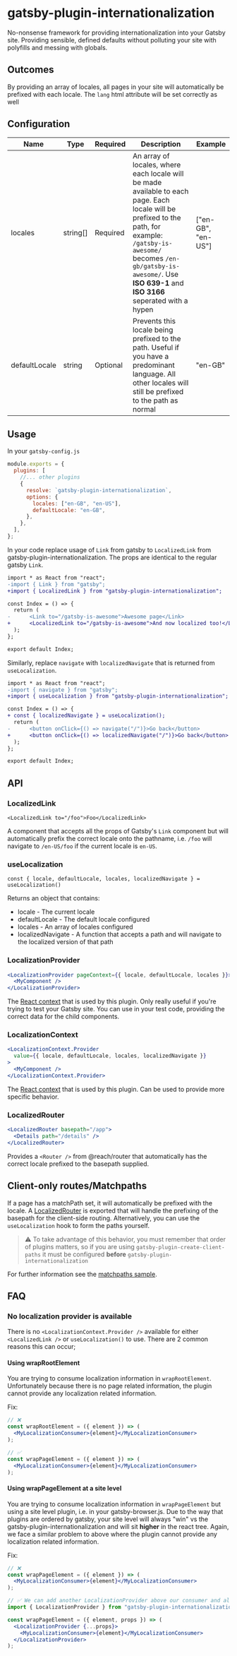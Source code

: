 # gatsby-plugin-internationalization

No-nonsense framework for providing internationalization into your Gatsby site. Providing sensible, defined defaults without polluting your site with polyfills and messing with globals.

## Outcomes

By providing an array of locales, all pages in your site will automatically be prefixed with each locale. The `lang` html attribute will be set correctly as well

## Configuration

| Name          | Type     | Required | Description                                                                                                                                                                                                                                             | Example            |
| ------------- | -------- | -------- | ------------------------------------------------------------------------------------------------------------------------------------------------------------------------------------------------------------------------------------------------------- | ------------------ |
| locales       | string[] | Required | An array of locales, where each locale will be made available to each page. Each locale will be prefixed to the path, for example: `/gatsby-is-awesome/` becomes `/en-gb/gatsby-is-awesome/`. Use **ISO 639-1** and **ISO 3166** seperated with a hypen | ["en-GB", "en-US"] |
| defaultLocale | string   | Optional | Prevents this locale being prefixed to the path. Useful if you have a predominant language. All other locales will still be prefixed to the path as normal                                                                                              | "en-GB"            |

## Usage

In your `gatsby-config.js`

```js
module.exports = {
  plugins: [
    //... other plugins
    {
      resolve: `gatsby-plugin-internationalization`,
      options: {
        locales: ["en-GB", "en-US"],
        defaultLocale: "en-GB",
      },
    },
  ],
};
```

In your code replace usage of `Link` from gatsby to `LocalizedLink` from gatsby-plugin-internationalization. The props are identical to the regular gatsby `Link`.

```diff
import * as React from "react";
-import { Link } from "gatsby";
+import { LocalizedLink } from "gatsby-plugin-internationalization";

const Index = () => {
  return (
-      <Link to="/gatsby-is-awesome">Awesome page</Link>
+      <LocalizedLink to="/gatsby-is-awesome">And now localized too!</LocalizedLink>
  );
};

export default Index;
```

Similarly, replace `navigate` with `localizedNavigate` that is returned from `useLocalization`.

```diff
import * as React from "react";
-import { navigate } from "gatsby";
+import { useLocalization } from "gatsby-plugin-internationalization";

const Index = () => {
+ const { localizedNavigate } = useLocalization();
  return (
-      <button onClick={() => navigate("/")}>Go back</button>
+      <button onClick={() => localizedNavigate("/")}>Go back</button>
  );
};

export default Index;
```

## API

### LocalizedLink

`<LocalizedLink to="/foo">Foo</LocalizedLink>`

A component that accepts all the props of Gatsby's `Link` component but will automatically prefix the correct locale onto the pathname, i.e. `/foo` will navigate to `/en-US/foo` if the current locale is `en-US`.

### useLocalization

`const { locale, defaultLocale, locales, localizedNavigate } = useLocalization()`

Returns an object that contains:

- locale - The current locale
- defaultLocale - The default locale configured
- locales - An array of locales configured
- localizedNavigate - A function that accepts a path and will navigate to the localized version of that path

### LocalizationProvider

```jsx
<LocalizationProvider pageContext={{ locale, defaultLocale, locales }}>
  <MyComponent />
</LocalizationProvider>
```

The [React context](https://reactjs.org/docs/context.html) that is used by this plugin. Only really useful if you're trying to test your Gatsby site. You can use in your test code, providing the correct data for the child components.

### LocalizationContext

```jsx
<LocalizationContext.Provider
  value={{ locale, defaultLocale, locales, localizedNavigate }}
>
  <MyComponent />
</LocalizationContext.Provider>
```

The [React context](https://reactjs.org/docs/context.html) that is used by this plugin. Can be used to provide more specific behavior.

### LocalizedRouter

```jsx
<LocalizedRouter basepath="/app">
  <Details path="/details" />
</LocalizedRouter>
```

Provides a `<Router />` from @reach/router that automatically has the correct locale prefixed to the basepath supplied.

## Client-only routes/Matchpaths

If a page has a matchPath set, it will automatically be prefixed with the locale. A [LocalizedRouter](#LocalizedRouter) is exported that will handle the prefixing of the basepath for the client-side routing. Alternatively, you can use the `useLocalization` hook to form the paths yourself.

> ⚠ To take advantage of this behavior, you must remember that order of plugins matters, so if you are using `gatsby-plugin-create-client-paths` it must be configured **before** `gatsby-plugin-internationalization`

For further information see the [matchpaths sample](https://github.com/herecydev/gatsby-plugin-internationalization/tree/master/samples/matchpaths).

## FAQ

### No localization provider is available

There is no `<LocalizationContext.Provider />` available for either `<LocalizedLink />` or `useLocalization()` to use. There are 2 common reasons this can occur;

#### Using wrapRootElement

You are trying to consume localization information in `wrapRootElement`. Unfortunately because there is no page related information, the plugin cannot provide any localization related information.

Fix:

```jsx
// ❌
const wrapRootElement = ({ element }) => (
  <MyLocalizationConsumer>{element}</MyLocalizationConsumer>
);

// ✅
const wrapPageElement = ({ element }) => (
  <MyLocalizationConsumer>{element}</MyLocalizationConsumer>
);
```

#### Using wrapPageElement at a site level

You are trying to consume localization information in `wrapPageElement` but using a site level plugin, i.e. in your gatsby-browser.js. Due to the way that plugins are ordered by gatsby, your site level will always "win" vs the gatsby-plugin-internationalization and will sit **higher** in the react tree. Again, we face a similar problem to above where the plugin cannot provide any localization related information.

Fix:

```jsx
// ❌
const wrapPageElement = ({ element }) => (
  <MyLocalizationConsumer>{element}</MyLocalizationConsumer>
);

// ✅ We can add another LocalizationProvider above our consumer and all is right in the world 👌
import { LocalizationProvider } from "gatsby-plugin-internationalization";

const wrapPageElement = ({ element, props }) => (
  <LocalizationProvider {...props}>
    <MyLocalizationConsumer>{element}</MyLocalizationConsumer>
  </LocalizationProvider>
);
```
